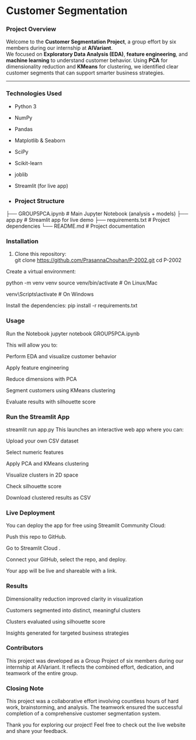 #  Customer Segmentation   

### Project Overview  
Welcome to the **Customer Segmentation Project**, a group effort by six members during our internship at **AIVariant**.  
We focused on **Exploratory Data Analysis (EDA)**, **feature engineering**, and **machine learning** to understand customer behavior. Using **PCA** for dimensionality reduction and **KMeans** for clustering, we identified clear customer segments that can support smarter business strategies.  

---

###  Technologies Used  
- Python 3  
- NumPy  
- Pandas  
- Matplotlib & Seaborn  
- SciPy  
- Scikit-learn
- joblib  
- Streamlit (for live app)

- ###  Project Structure  
├── GROUP5PCA.ipynb # Main Jupyter Notebook (analysis + models)
├── app.py # Streamlit app for live demo
├── requirements.txt # Project dependencies
└── README.md # Project documentation

###  Installation  
1. Clone this repository:  
   git clone https://github.com/PrasannaChouhan/P-2002.git
cd P-2002
   
Create a virtual environment:

python -m venv venv
source venv/bin/activate   # On Linux/Mac

venv\\Scripts\\activate      # On Windows

Install the dependencies:
pip install -r requirements.txt

### Usage
Run the Notebook
jupyter notebook GROUP5PCA.ipynb

This will allow you to:

Perform EDA and visualize customer behavior

Apply feature engineering

Reduce dimensions with PCA

Segment customers using KMeans clustering

Evaluate results with silhouette score

### Run the Streamlit App
streamlit run app.py
This launches an interactive web app where you can:

Upload your own CSV dataset

Select numeric features

Apply PCA and KMeans clustering

Visualize clusters in 2D space

Check silhouette score

Download clustered results as CSV

### Live Deployment
You can deploy the app for free using Streamlit Community Cloud:

Push this repo to GitHub.

Go to Streamlit Cloud
.

Connect your GitHub, select the repo, and deploy.

Your app will be live and shareable with a link.

### Results

Dimensionality reduction improved clarity in visualization

Customers segmented into distinct, meaningful clusters

Clusters evaluated using silhouette score

Insights generated for targeted business strategies

### Contributors
This project was developed as a Group Project of six members during our internship at AIVariant. It reflects the combined effort, dedication, and teamwork of the entire group.

### Closing Note

This project was a collaborative effort involving countless hours of hard work, brainstorming, and analysis.
The teamwork ensured the successful completion of a comprehensive customer segmentation system.

 Thank you for exploring our project!
Feel free to check out the live website and share your feedback.
